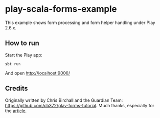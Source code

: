 # play-scala-forms-example

This example shows form processing and form helper handling under Play 2.6.x.

## How to run

Start the Play app:

```
sbt run
```

And open [http://localhost:9000/](http://localhost:9000/)

## Credits

Originally written by Chris Birchall and the Guardian Team: https://github.com/cb372/play-forms-tutorial.  Much thanks, especially for the [article](https://www.theguardian.com/info/developer-blog/2015/dec/30/how-to-add-a-form-to-a-play-application).


